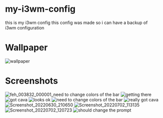 # my-i3wm-config
this is my i3wm config 
this config was made so i can have a backup of i3wm configuration


# Wallpaper
![wallpaper](https://user-images.githubusercontent.com/87797003/176989504-462f4b7f-f142-4389-b054-6b51cb51caff.jpg)

# Screenshots
![feh_003832_000001_need to change colors of the bar](https://user-images.githubusercontent.com/87797003/176989698-7bb8c6bb-8b0a-4639-8917-6f2b17d22750.png)
![getting there](https://user-images.githubusercontent.com/87797003/176989703-faa3c42b-d7f0-44df-a105-15944c6e417e.png)
![got cava](https://user-images.githubusercontent.com/87797003/176989707-8bc1380c-6934-4bb2-9853-d5701d6fc880.png)
![looks ok](https://user-images.githubusercontent.com/87797003/176989711-39d5358e-45b6-4595-b5e2-99eb90291297.png)
![need to change colors of the bar](https://user-images.githubusercontent.com/87797003/176989714-015c8c42-b720-4ec2-a55d-2d0fc33b0281.png)
![really got cava](https://user-images.githubusercontent.com/87797003/176989715-68d7d46c-d19b-4612-b042-7f48d9989725.png)
![Screenshot_20220630_210650](https://user-images.githubusercontent.com/87797003/176989721-81798f1a-80a9-494f-b1f5-46f9f88e2463.png)
![Screenshot_20220702_113135](https://user-images.githubusercontent.com/87797003/176989724-f00be038-5d3a-4b3d-8ba3-6d5edb883326.png)
![Screenshot_20220702_120723](https://user-images.githubusercontent.com/87797003/176989729-289da329-579c-4b2e-9e8c-969773ec6288.png)
![should change the prompt](https://user-images.githubusercontent.com/87797003/176989732-3ba3d3ce-b93a-4e2c-96ef-0c07b028ace8.png)
